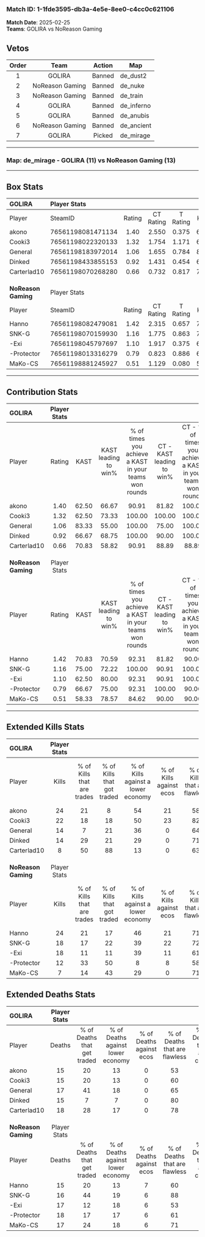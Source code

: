 ### Match ID: 1-1fde3595-db3a-4e5e-8ee0-c4cc0c621106  
**Match Date**: 2025-02-25  
**Teams**: GOLIRA vs NoReason Gaming  

## Vetos  

| Order | Team | Action | Map |
| :---: | :--: | :----: | --- |
| 1 | GOLIRA | Banned | de_dust2 |
| 2 | NoReason Gaming | Banned | de_nuke |
| 3 | NoReason Gaming | Banned | de_train |
| 4 | GOLIRA | Banned | de_inferno |
| 5 | GOLIRA | Banned | de_anubis |
| 6 | NoReason Gaming | Banned | de_ancient |
| 7 | GOLIRA | Picked | de_mirage |

---  

### **Map**: de_mirage - GOLIRA (11) vs NoReason Gaming (13)  
---  

## Box Stats  

| **GOLIRA**          | Player Stats      |        |           |          |       |       |       |         |        |      |     |
| :- | :- | :-: | :-: | :-: | :-: | :-: | :-: | :-: | :-: | :-: | :-: |
| Player              | SteamID           | Rating | CT Rating | T Rating | KAST  |  ADR  | Kills | Assists | Deaths | K/D  | HS% |
| akono               | 76561198081471134 |  1.40  |   2.550   |  0.375   | 62.50 | 100.8 |  24   |    6    |   15   | 1.60 | 37  |
| Cooki3              | 76561198022320133 |  1.32  |   1.754   |  1.171   | 62.50 | 96.1  |  22   |    8    |   15   | 1.47 | 59  |
| General             | 76561198183972014 |  1.06  |   1.655   |  0.784   | 83.33 | 72.0  |  14   |    7    |   17   | 0.82 | 28  |
| Dinked              | 76561198433855153 |  0.92  |   1.431   |  0.454   | 66.67 | 57.6  |  14   |    3    |   15   | 0.93 | 50  |
| Carterlad10         | 76561198070268280 |  0.66  |   0.732   |  0.817   | 70.83 | 46.9  |   8   |   10    |   18   | 0.44 | 37  |
|                     |                   |        |           |          |       |       |       |         |        |      |     |
|                     |                   |        |           |          |       |       |       |         |        |      |     |
|                     |                   |        |           |          |       |       |       |         |        |      |     |
| **NoReason Gaming** | Player Stats      |        |           |          |       |       |       |         |        |      |     |
| Player              | SteamID           | Rating | CT Rating | T Rating | KAST  |  ADR  | Kills | Assists | Deaths | K/D  | HS% |
| Hanno               | 76561198082479081 |  1.42  |   2.315   |  0.657   | 70.83 | 89.5  |  24   |    5    |   15   | 1.60 | 41  |
| SNK-G               | 76561198070159930 |  1.16  |   1.775   |  0.863   | 75.00 | 74.7  |  18   |    5    |   16   | 1.13 | 50  |
| -Exi                | 76561198045797697 |  1.10  |   1.917   |  0.375   | 62.50 | 91.5  |  18   |    5    |   17   | 1.06 | 44  |
| -Protector          | 76561198013316279 |  0.79  |   0.823   |  0.886   | 66.67 | 60.9  |  12   |    3    |   18   | 0.67 | 83  |
| MaKo-CS             | 76561198881245927 |  0.51  |   1.129   |  0.080   | 58.33 | 42.2  |   7   |    4    |   17   | 0.41 | 57  |
---  

## Contribution Stats  

| **GOLIRA**          | Player Stats |       |                      |                                                        |                           |                                                             |                          |                                                            |
| :- | :-: | :-: | :-: | :-: | :-: | :-: | :-: | :-: |
| Player              |    Rating    | KAST  | KAST leading to win% | % of times you achieve a KAST in your teams won rounds | CT - KAST leading to win% | CT - % of times you achieve a KAST in your teams won rounds | T - KAST leading to win% | T - % of times you achieve a KAST in your teams won rounds |
| akono               |     1.40     | 62.50 |        66.67         |                         90.91                          |           81.82           |                           100.00                            |          25.00           |                           50.00                            |
| Cooki3              |     1.32     | 62.50 |        73.33         |                         100.00                         |          100.00           |                           100.00                            |          33.33           |                           100.00                           |
| General             |     1.06     | 83.33 |        55.00         |                         100.00                         |           75.00           |                           100.00                            |          25.00           |                           100.00                           |
| Dinked              |     0.92     | 66.67 |        68.75         |                         100.00                         |           90.00           |                           100.00                            |          33.33           |                           100.00                           |
| Carterlad10         |     0.66     | 70.83 |        58.82         |                         90.91                          |           88.89           |                            88.89                            |          25.00           |                           100.00                           |
|                     |              |       |                      |                                                        |                           |                                                             |                          |                                                            |
|                     |              |       |                      |                                                        |                           |                                                             |                          |                                                            |
|                     |              |       |                      |                                                        |                           |                                                             |                          |                                                            |
| **NoReason Gaming** | Player Stats |       |                      |                                                        |                           |                                                             |                          |                                                            |
| Player              |    Rating    | KAST  | KAST leading to win% | % of times you achieve a KAST in your teams won rounds | CT - KAST leading to win% | CT - % of times you achieve a KAST in your teams won rounds | T - KAST leading to win% | T - % of times you achieve a KAST in your teams won rounds |
| Hanno               |     1.42     | 70.83 |        70.59         |                         92.31                          |           81.82           |                            90.00                            |          50.00           |                           100.00                           |
| SNK-G               |     1.16     | 75.00 |        72.22         |                         100.00                         |           90.91           |                           100.00                            |          42.86           |                           100.00                           |
| -Exi                |     1.10     | 62.50 |        80.00         |                         92.31                          |           90.91           |                           100.00                            |          50.00           |                           66.67                            |
| -Protector          |     0.79     | 66.67 |        75.00         |                         92.31                          |          100.00           |                            90.00                            |          42.86           |                           100.00                           |
| MaKo-CS             |     0.51     | 58.33 |        78.57         |                         84.62                          |           90.00           |                            90.00                            |          50.00           |                           66.67                            |
---  

## Extended Kills Stats  

| **GOLIRA**          | Player Stats |                            |                            |                                    |                         |                              |                                 |                                       |                    |           |
| :- | :-: | :-: | :-: | :-: | :-: | :-: | :-: | :-: | :-: | :-: |
| Player              |    Kills     | % of Kills that are trades | % of Kills that got traded | % of Kills against a lower economy | % of Kills against ecos | % of Kills that are flawless | % of Kills that are close duels | % of Kills that are assisted by flash | Pistol Round Kills | AWP Kills |
| akono               |      24      |             21             |             8              |                 54                 |           21            |              58              |                0                |                  13                   |         0          |     0     |
| Cooki3              |      22      |             18             |             18             |                 50                 |           23            |              82              |                0                |                   0                   |         3          |     0     |
| General             |      14      |             7              |             21             |                 36                 |            0            |              64              |                7                |                   0                   |         3          |     0     |
| Dinked              |      14      |             29             |             21             |                 29                 |            0            |              71              |                0                |                  21                   |         0          |     3     |
| Carterlad10         |      8       |             50             |             88             |                 13                 |            0            |              63              |                0                |                  13                   |         0          |     0     |
|                     |              |                            |                            |                                    |                         |                              |                                 |                                       |                    |           |
|                     |              |                            |                            |                                    |                         |                              |                                 |                                       |                    |           |
|                     |              |                            |                            |                                    |                         |                              |                                 |                                       |                    |           |
| **NoReason Gaming** | Player Stats |                            |                            |                                    |                         |                              |                                 |                                       |                    |           |
| Player              |    Kills     | % of Kills that are trades | % of Kills that got traded | % of Kills against a lower economy | % of Kills against ecos | % of Kills that are flawless | % of Kills that are close duels | % of Kills that are assisted by flash | Pistol Round Kills | AWP Kills |
| Hanno               |      24      |             21             |             17             |                 46                 |           21            |              71              |                4                |                   0                   |         3          |     0     |
| SNK-G               |      18      |             17             |             22             |                 39                 |           22            |              72              |                6                |                   6                   |         1          |     0     |
| -Exi                |      18      |             11             |             11             |                 39                 |           11            |              61              |                6                |                   0                   |         2          |     0     |
| -Protector          |      12      |             33             |             50             |                 8                  |            8            |              58              |                8                |                   8                   |         3          |     0     |
| MaKo-CS             |      7       |             14             |             43             |                 29                 |            0            |              71              |                0                |                   0                   |         1          |     2     |
## Extended Deaths Stats  

| **GOLIRA**          | Player Stats |                             |                                   |                          |                               |                            |                           |               |
| :- | :-: | :-: | :-: | :-: | :-: | :-: | :-: | :-: |
| Player              |    Deaths    | % of Deaths that get traded | % of Deaths against lower economy | % of Deaths against ecos | % of Deaths that are flawless | % of Deaths that are close | % of Deaths while blinded | Deaths to AWP |
| akono               |      15      |             20              |                13                 |            0             |              53               |             13             |             0             |       0       |
| Cooki3              |      15      |             20              |                13                 |            0             |              60               |             0              |             0             |       0       |
| General             |      17      |             41              |                18                 |            0             |              65               |             6              |             0             |       1       |
| Dinked              |      15      |              7              |                 7                 |            0             |              80               |             0              |             0             |       0       |
| Carterlad10         |      18      |             28              |                17                 |            0             |              78               |             6              |            11             |       1       |
|                     |              |                             |                                   |                          |                               |                            |                           |               |
|                     |              |                             |                                   |                          |                               |                            |                           |               |
|                     |              |                             |                                   |                          |                               |                            |                           |               |
| **NoReason Gaming** | Player Stats |                             |                                   |                          |                               |                            |                           |               |
| Player              |    Deaths    | % of Deaths that get traded | % of Deaths against lower economy | % of Deaths against ecos | % of Deaths that are flawless | % of Deaths that are close | % of Deaths while blinded | Deaths to AWP |
| Hanno               |      15      |             20              |                13                 |            7             |              60               |             7              |             7             |       2       |
| SNK-G               |      16      |             44              |                19                 |            6             |              88               |             0              |             6             |       1       |
| -Exi                |      17      |             12              |                18                 |            6             |              53               |             0              |             6             |       0       |
| -Protector          |      18      |             17              |                17                 |            6             |              61               |             0              |             6             |       0       |
| MaKo-CS             |      17      |             24              |                18                 |            6             |              71               |             0              |            18             |       0       |
